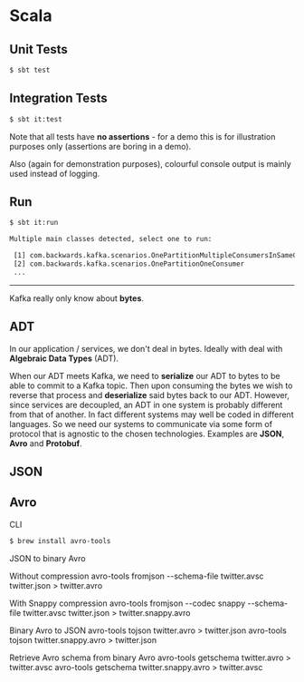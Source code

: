 # Scala

## Unit Tests

```bash
$ sbt test
```

## Integration Tests

```bash
$ sbt it:test
```

Note that all tests have **no assertions** - for a demo this is for illustration purposes only (assertions are boring in a demo).

Also (again for demonstration purposes), colourful console output is mainly used instead of logging.

## Run

```bash
$ sbt it:run

Multiple main classes detected, select one to run:

 [1] com.backwards.kafka.scenarios.OnePartitionMultipleConsumersInSameGroup
 [2] com.backwards.kafka.scenarios.OnePartitionOneConsumer
 ...
```



---

Kafka really only know about **bytes**.

## ADT

In our application / services, we don't deal in bytes. Ideally with deal with **Algebraic Data Types** (ADT).

When our ADT meets Kafka, we need to **serialize** our ADT to bytes to be able to commit to a Kafka topic. Then upon consuming the bytes we wish to reverse that process and **deserialize** said bytes back to our ADT. However, since services are decoupled, an ADT in one system is probably different from that of another. In fact different systems may well be coded in different languages. So we need our systems to communicate via some form of protocol that is agnostic to the chosen technologies. Examples are **JSON**, **Avro** and **Protobuf**.

## JSON



## Avro

CLI

```bash
$ brew install avro-tools
```

JSON to binary Avro

Without compression
avro-tools fromjson --schema-file twitter.avsc twitter.json > twitter.avro

With Snappy compression
avro-tools fromjson --codec snappy --schema-file twitter.avsc twitter.json > twitter.snappy.avro

Binary Avro to JSON
avro-tools tojson twitter.avro > twitter.json
avro-tools tojson twitter.snappy.avro > twitter.json

Retrieve Avro schema from binary Avro
avro-tools getschema twitter.avro > twitter.avsc
avro-tools getschema twitter.snappy.avro > twitter.avsc